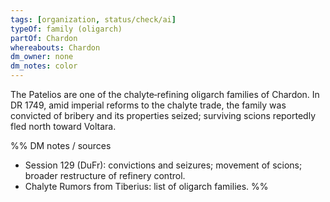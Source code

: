 ```yaml
---
tags: [organization, status/check/ai]
typeOf: family (oligarch)
partOf: Chardon
whereabouts: Chardon
dm_owner: none
dm_notes: color
---
```


The Patelios are one of the chalyte‑refining oligarch families of Chardon. In DR 1749, amid imperial reforms to the chalyte trade, the family was convicted of bribery and its properties seized; surviving scions reportedly fled north toward Voltara.

%%
DM notes / sources
- Session 129 (DuFr): convictions and seizures; movement of scions; broader restructure of refinery control.
- Chalyte Rumors from Tiberius: list of oligarch families.
%%
